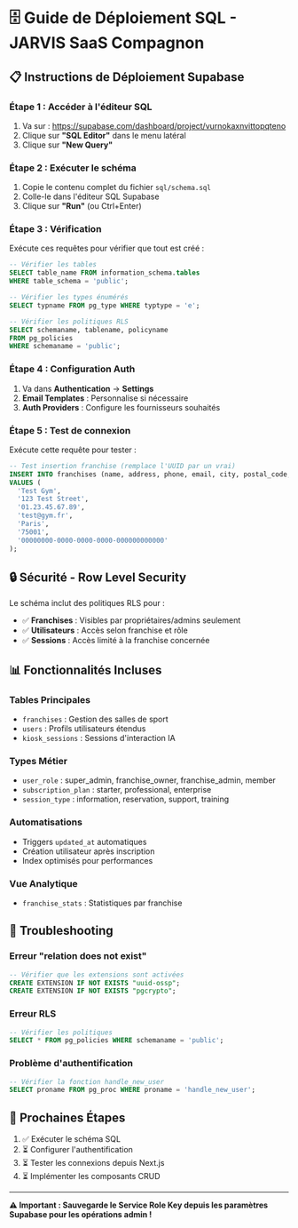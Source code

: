# 🗄️ Guide de Déploiement SQL - JARVIS SaaS Compagnon

## 📋 Instructions de Déploiement Supabase

### **Étape 1 : Accéder à l'éditeur SQL**
1. Va sur : https://supabase.com/dashboard/project/vurnokaxnvittopqteno
2. Clique sur **"SQL Editor"** dans le menu latéral
3. Clique sur **"New Query"**

### **Étape 2 : Exécuter le schéma**
1. Copie le contenu complet du fichier `sql/schema.sql`
2. Colle-le dans l'éditeur SQL Supabase
3. Clique sur **"Run"** (ou Ctrl+Enter)

### **Étape 3 : Vérification**
Exécute ces requêtes pour vérifier que tout est créé :

```sql
-- Vérifier les tables
SELECT table_name FROM information_schema.tables 
WHERE table_schema = 'public';

-- Vérifier les types énumérés
SELECT typname FROM pg_type WHERE typtype = 'e';

-- Vérifier les politiques RLS
SELECT schemaname, tablename, policyname 
FROM pg_policies 
WHERE schemaname = 'public';
```

### **Étape 4 : Configuration Auth**
1. Va dans **Authentication** → **Settings**
2. **Email Templates** : Personnalise si nécessaire
3. **Auth Providers** : Configure les fournisseurs souhaités

### **Étape 5 : Test de connexion**
Exécute cette requête pour tester :

```sql
-- Test insertion franchise (remplace l'UUID par un vrai)
INSERT INTO franchises (name, address, phone, email, city, postal_code, owner_id) 
VALUES (
  'Test Gym', 
  '123 Test Street', 
  '01.23.45.67.89', 
  'test@gym.fr', 
  'Paris', 
  '75001', 
  '00000000-0000-0000-0000-000000000000'
);
```

## 🔒 **Sécurité - Row Level Security**

Le schéma inclut des politiques RLS pour :
- ✅ **Franchises** : Visibles par propriétaires/admins seulement
- ✅ **Utilisateurs** : Accès selon franchise et rôle
- ✅ **Sessions** : Accès limité à la franchise concernée

## 📊 **Fonctionnalités Incluses**

### **Tables Principales**
- `franchises` : Gestion des salles de sport
- `users` : Profils utilisateurs étendus
- `kiosk_sessions` : Sessions d'interaction IA

### **Types Métier**
- `user_role` : super_admin, franchise_owner, franchise_admin, member
- `subscription_plan` : starter, professional, enterprise
- `session_type` : information, reservation, support, training

### **Automatisations**
- Triggers `updated_at` automatiques
- Création utilisateur après inscription
- Index optimisés pour performances

### **Vue Analytique**
- `franchise_stats` : Statistiques par franchise

## 🚨 **Troubleshooting**

### Erreur "relation does not exist"
```sql
-- Vérifier que les extensions sont activées
CREATE EXTENSION IF NOT EXISTS "uuid-ossp";
CREATE EXTENSION IF NOT EXISTS "pgcrypto";
```

### Erreur RLS
```sql
-- Vérifier les politiques
SELECT * FROM pg_policies WHERE schemaname = 'public';
```

### Problème d'authentification
```sql
-- Vérifier la fonction handle_new_user
SELECT proname FROM pg_proc WHERE proname = 'handle_new_user';
```

## 🎯 **Prochaines Étapes**

1. ✅ Exécuter le schéma SQL
2. ⏳ Configurer l'authentification
3. ⏳ Tester les connexions depuis Next.js
4. ⏳ Implémenter les composants CRUD

---

**⚠️ Important : Sauvegarde le Service Role Key depuis les paramètres Supabase pour les opérations admin !**
